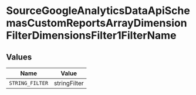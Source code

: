 # SourceGoogleAnalyticsDataApiSchemasCustomReportsArrayDimensionFilterDimensionsFilter1FilterName


## Values

| Name            | Value           |
| --------------- | --------------- |
| `STRING_FILTER` | stringFilter    |